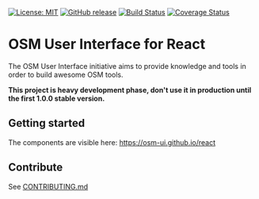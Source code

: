[![License: MIT](https://img.shields.io/badge/license-MIT-blue.svg)](https://opensource.org/licenses/MIT)
[![GitHub release](https://img.shields.io/github/release/osm-ui/react.svg)](https://github.com/osm-ui/react/releases)
[![Build Status](https://api.travis-ci.org/osm-ui/react.svg?branch=develop)](http://travis-ci.org/osm-ui/react)
[![Coverage Status](https://coveralls.io/repos/github/osm-ui/react/badge.svg?branch=develop)](https://coveralls.io/github/osm-ui/react?branch=develop)

# OSM User Interface for React

The OSM User Interface initiative aims to provide knowledge and tools in order to build awesome OSM tools.


**This project is heavy development phase, don't use it in production until the first 1.0.0 stable version.**


## Getting started

The components are visible here: https://osm-ui.github.io/react


## Contribute

See [CONTRIBUTING.md](CONTRIBUTING.md)
